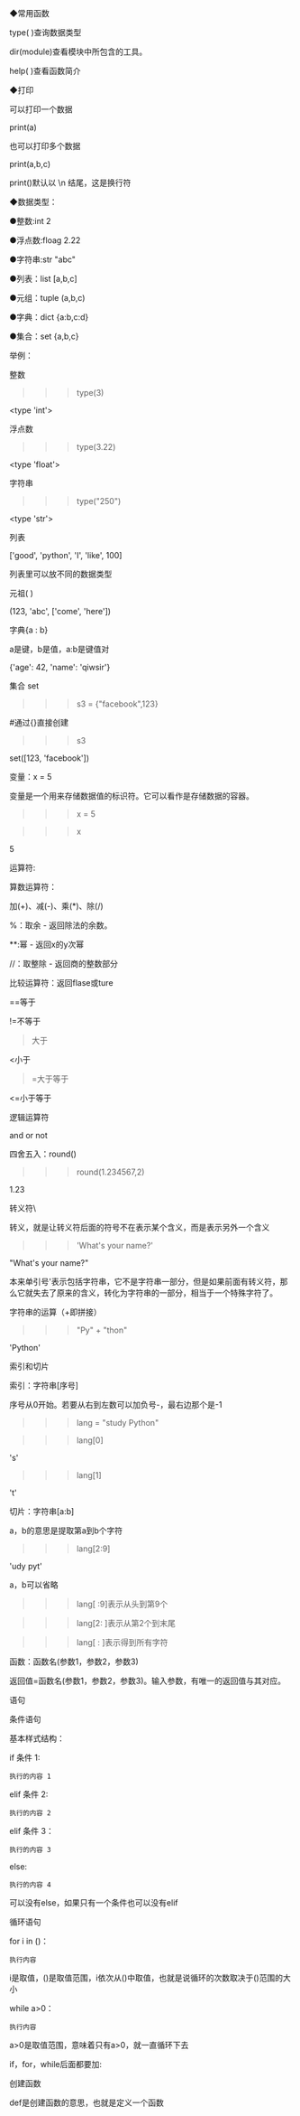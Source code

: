 ◆常用函数

type( )查询数据类型

dir(module)查看模块中所包含的工具。

help( )查看函数简介

◆打印

可以打印一个数据

print(a)

也可以打印多个数据

print(a,b,c)

print()默认以 \n 结尾，这是换行符

◆数据类型：

●整数:int              2

●浮点数:floag     2.22

●字符串:str        "abc"

●列表：list        [a,b,c]



●元组：tuple     (a,b,c)


●字典：dict       {a:b,c:d}

●集合：set         {a,b,c}


举例：

整数

>>> type(3)

<type 'int'>

浮点数

>>> type(3.22)

<type 'float'>

字符串

>>> type("250")

<type 'str'>

列表

['good', 'python', 'I', 'like', 100]

列表里可以放不同的数据类型

元祖( )

(123, 'abc', ['come', 'here'])

字典{a : b}

a是键，b是值，a:b是键值对

{'age': 42, 'name': 'qiwsir'}

集合 set    

>>> s3 = {"facebook",123}     
 
 #通过{}直接创建

>>> s3

set([123, 'facebook'])



变量：x = 5

变量是一个用来存储数据值的标识符。它可以看作是存储数据的容器。

>>> x = 5

>>> x

5


运算符:

算数运算符：

加(+)、减(-)、乘(*)、除(/)

%：取余 - 返回除法的余数。

**:幂 - 返回x的y次幂

//：取整除 - 返回商的整数部分

比较运算符：返回flase或ture

==等于

!=不等于

>大于 

<小于



>=大于等于

<=小于等于


逻辑运算符

and   or    not   


四舍五入：round()

>>> round(1.234567,2)

1.23


转义符\

转义，就是让转义符后面的符号不在表示某个含义，而是表示另外一个含义

>>> 'What\'s your name?'

"What's your name?"

本来单引号'表示包括字符串，它不是字符串一部分，但是如果前面有转义符，那么它就失去了原来的含义，转化为字符串的一部分，相当于一个特殊字符了。

字符串的运算（+即拼接）

>>> "Py" + "thon"

'Python'

索引和切片

索引：字符串[序号]

序号从0开始。若要从右到左数可以加负号-，最右边那个是-1

>>> lang = "study Python"

>>> lang[0]

's'
>>> lang[1]

't'

切片：字符串[a:b]

a，b的意思是提取第a到b个字符

>>> lang[2:9]

'udy pyt'

a，b可以省略

>>> lang[ :9]表示从头到第9个

>>> lang[2: ]表示从第2个到末尾

>>> lang[ : ]表示得到所有字符



函数：函数名(参数1，参数2，参数3)

返回值=函数名(参数1，参数2，参数3)。输入参数，有唯一的返回值与其对应。

语句

条件语句

基本样式结构：

if 条件 1:

    执行的内容 1

elif 条件 2:

    执行的内容 2

elif 条件 3：

    执行的内容 3

else:

    执行的内容 4

可以没有else，如果只有一个条件也可以没有elif

循环语句

for i in ()：

    执行内容

i是取值，()是取值范围，i依次从()中取值，也就是说循环的次数取决于()范围的大小

while a>0：

    执行内容

a>0是取值范围，意味着只有a>0，就一直循环下去

if，for，while后面都要加:

创建函数

def是创建函数的意思，也就是定义一个函数




